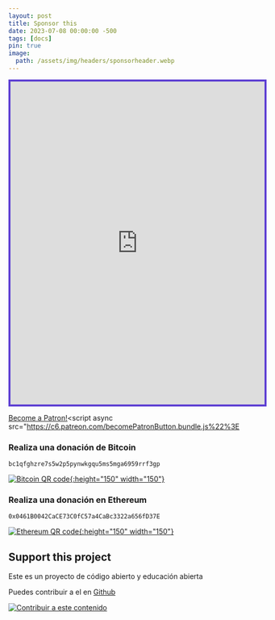 ```yaml
---
layout: post
title: Sponsor this
date: 2023-07-08 00:00:00 -500
tags: [docs]
pin: true
image:
  path: /assets/img/headers/sponsorheader.webp
---
```


<iframe id='kofiframe' src='https://ko-fi.com/wabisabiclub/?hidefeed=true&widget=true&embed=true&preview=true' style='border:none;width:100%;padding:4px;background:#5D3FD3;' height='640' title='wabisabiclub'></iframe>

<a href="https://www.patreon.com/bePatron?u=96298749" data-patreon-widget-type="become-patron-button">Become a Patron!</a><script async src="https://c6.patreon.com/becomePatronButton.bundle.js%22%3E</script>

### Realiza una donación de Bitcoin

```
bc1qfghzre7s5w2p5pynwkgqu5ms5mga6959rrf3gp
```

[![Bitcoin QR code](https://www.bitcoinqrcodemaker.com/api/?style=bitcoin&address=bc1qfghzre7s5w2p5pynwkgqu5ms5mga6959rrf3gp){:height="150" width="150"}](https://www.bitcoinqrcodemaker.com)

### Realiza una donación en Ethereum

```
0x0461B0042CaCE73C0fC57a4CaBc3322a656fD37E
```

[![Ethereum QR code](https://www.bitcoinqrcodemaker.com/api/?style=ethereum&address=0x0461B0042CaCE73C0fC57a4CaBc3322a656fD37E){:height="150" width="150"}](https://www.bitcoinqrcodemaker.com)

## Support this project

Este es un proyecto de código abierto y educación abierta

Puedes contribuir a el en [Github](https://github.com/WabiSabiClub/)

[![Contribuir a este contenido](https://img.shields.io/badge/Contribuir%20a%20este%20contenido-%236A0DAD?style=for-the-badge&logo=github)](https://www.github.com/wabisabiclub/wabisabiclub.github.io)
